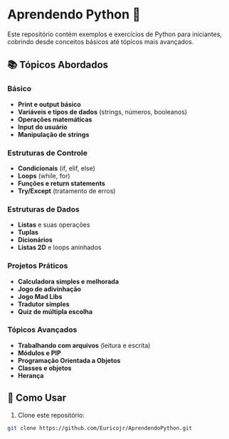 # Aprendendo Python 🐍

Este repositório contém exemplos e exercícios de Python para iniciantes, cobrindo desde conceitos básicos até tópicos mais avançados.

## 📚 Tópicos Abordados

### Básico
- **Print e output básico**
- **Variáveis e tipos de dados** (strings, números, booleanos)
- **Operações matemáticas**
- **Input do usuário**
- **Manipulação de strings**

### Estruturas de Controle
- **Condicionais** (if, elif, else)
- **Loops** (while, for)
- **Funções e return statements**
- **Try/Except** (tratamento de erros)

### Estruturas de Dados
- **Listas** e suas operações
- **Tuplas**
- **Dicionários**
- **Listas 2D** e loops aninhados

### Projetos Práticos
- **Calculadora simples e melhorada**
- **Jogo de adivinhação**
- **Jogo Mad Libs**
- **Tradutor simples**
- **Quiz de múltipla escolha**

### Tópicos Avançados
- **Trabalhando com arquivos** (leitura e escrita)
- **Módulos e PIP**
- **Programação Orientada a Objetos**
- **Classes e objetos**
- **Herança**

## 🚀 Como Usar

1. Clone este repositório:
```bash
git clone https://github.com/Euricojr/AprendendoPython.git
